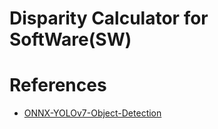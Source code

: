 # Disparity Calculator for SoftWare(SW)



# References
- [ONNX-YOLOv7-Object-Detection](https://github.com/ibaiGorordo/ONNX-YOLOv7-Object-Detection)




